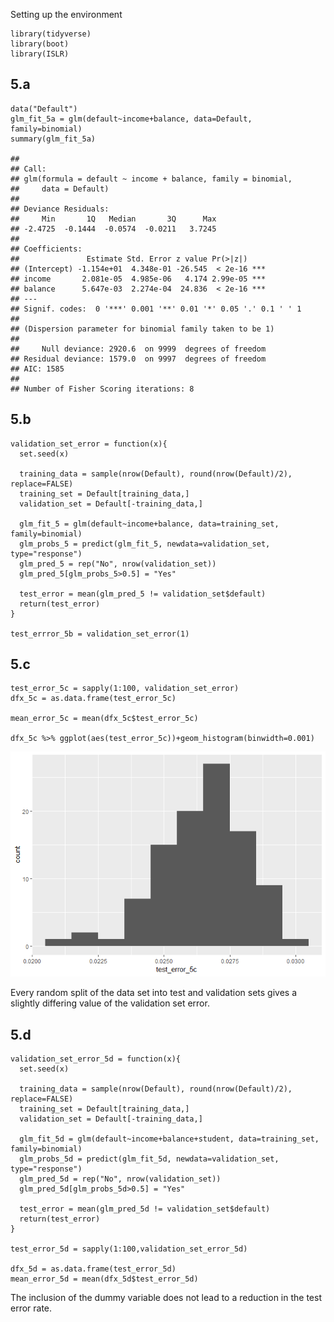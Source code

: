 Setting up the environment

    library(tidyverse)
    library(boot)
    library(ISLR)

5.a
---

    data("Default")
    glm_fit_5a = glm(default~income+balance, data=Default, family=binomial)
    summary(glm_fit_5a)

    ## 
    ## Call:
    ## glm(formula = default ~ income + balance, family = binomial, 
    ##     data = Default)
    ## 
    ## Deviance Residuals: 
    ##     Min       1Q   Median       3Q      Max  
    ## -2.4725  -0.1444  -0.0574  -0.0211   3.7245  
    ## 
    ## Coefficients:
    ##               Estimate Std. Error z value Pr(>|z|)    
    ## (Intercept) -1.154e+01  4.348e-01 -26.545  < 2e-16 ***
    ## income       2.081e-05  4.985e-06   4.174 2.99e-05 ***
    ## balance      5.647e-03  2.274e-04  24.836  < 2e-16 ***
    ## ---
    ## Signif. codes:  0 '***' 0.001 '**' 0.01 '*' 0.05 '.' 0.1 ' ' 1
    ## 
    ## (Dispersion parameter for binomial family taken to be 1)
    ## 
    ##     Null deviance: 2920.6  on 9999  degrees of freedom
    ## Residual deviance: 1579.0  on 9997  degrees of freedom
    ## AIC: 1585
    ## 
    ## Number of Fisher Scoring iterations: 8

5.b
---

    validation_set_error = function(x){
      set.seed(x)
      
      training_data = sample(nrow(Default), round(nrow(Default)/2), replace=FALSE)
      training_set = Default[training_data,]
      validation_set = Default[-training_data,]
      
      glm_fit_5 = glm(default~income+balance, data=training_set, family=binomial)
      glm_probs_5 = predict(glm_fit_5, newdata=validation_set, type="response")
      glm_pred_5 = rep("No", nrow(validation_set))
      glm_pred_5[glm_probs_5>0.5] = "Yes"

      test_error = mean(glm_pred_5 != validation_set$default)
      return(test_error)
    }

    test_errror_5b = validation_set_error(1)

5.c
---

    test_error_5c = sapply(1:100, validation_set_error)
    dfx_5c = as.data.frame(test_error_5c)

    mean_error_5c = mean(dfx_5c$test_error_5c)

    dfx_5c %>% ggplot(aes(test_error_5c))+geom_histogram(binwidth=0.001)

![](Q5-Solution_files/figure-markdown_strict/5-c-1.png)

Every random split of the data set into test and validation sets gives a
slightly differing value of the validation set error.

5.d
---

    validation_set_error_5d = function(x){
      set.seed(x)
      
      training_data = sample(nrow(Default), round(nrow(Default)/2), replace=FALSE)
      training_set = Default[training_data,]
      validation_set = Default[-training_data,]
      
      glm_fit_5d = glm(default~income+balance+student, data=training_set, family=binomial)
      glm_probs_5d = predict(glm_fit_5d, newdata=validation_set, type="response")
      glm_pred_5d = rep("No", nrow(validation_set))
      glm_pred_5d[glm_probs_5d>0.5] = "Yes"

      test_error = mean(glm_pred_5d != validation_set$default)
      return(test_error)
    }

    test_error_5d = sapply(1:100,validation_set_error_5d)

    dfx_5d = as.data.frame(test_error_5d)
    mean_error_5d = mean(dfx_5d$test_error_5d)

The inclusion of the dummy variable does not lead to a reduction in the
test error rate.
